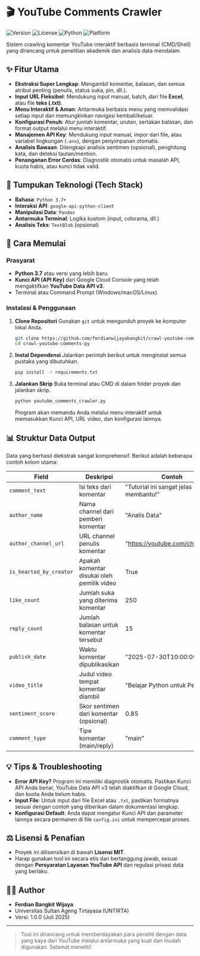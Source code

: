 # 🎬 YouTube Comments Crawler

![Version](https://img.shields.io/badge/version-1.0.0-blue)
![License](https://img.shields.io/badge/license-MIT-green)
![Python](https://img.shields.io/badge/Python-3.7%2B-blue?logo=python)
![Platform](https://img.shields.io/badge/Platform-Terminal%2FCMD-lightgrey)

Sistem crawling komentar YouTube interaktif berbasis terminal (CMD/Shell) yang dirancang untuk penelitian akademik dan analisis data mendalam.

## ✨ Fitur Utama

- **Ekstraksi Super Lengkap**: Mengambil komentar, balasan, dan semua atribut penting (penulis, status suka, pin, dll.).
- **Input URL Fleksibel**: Mendukung input manual, batch, dari file **Excel**, atau file **teks (.txt)**.
- **Menu Interaktif & Aman**: Antarmuka berbasis menu yang memvalidasi setiap input dan memungkinkan navigasi kembali/keluar.
- **Konfigurasi Penuh**: Atur jumlah komentar, urutan, sertakan balasan, dan format output melalui menu interaktif.
- **Manajemen API Key**: Mendukung input manual, impor dari file, atau variabel lingkungan (`.env`), dengan penyimpanan otomatis.
- **Analisis Bawaan**: Dilengkapi analisis sentimen (opsional), penghitung kata, dan deteksi tautan/mention.
- **Penanganan Error Cerdas**: Diagnostik otomatis untuk masalah API, kuota habis, atau kunci tidak valid.

## 🔧 Tumpukan Teknologi (Tech Stack)

- **Bahasa**: `Python 3.7+`
- **Interaksi API**: `google-api-python-client`
- **Manipulasi Data**: `Pandas`
- **Antarmuka Terminal**: Logika kustom (input, colorama, dll.)
- **Analisis Teks**: `TextBlob` (opsional)

## 🚀 Cara Memulai

### Prasyarat
- **Python 3.7** atau versi yang lebih baru.
- **Kunci API (API Key)** dari Google Cloud Console yang telah mengaktifkan **YouTube Data API v3**.
- Terminal atau Command Prompt (Windows/macOS/Linux).

### Instalasi & Penggunaan

1.  **Clone Repositori**
    Gunakan `git` untuk mengunduh proyek ke komputer lokal Anda.
    ```bash
    git clone https://github.com/ferdianwijayabangkit/crawl-youtube-comments-py.git
    cd crawl-youtube-comments-py
    ```

2.  **Instal Dependensi**
    Jalankan perintah berikut untuk menginstal semua pustaka yang dibutuhkan.
    ```bash
    pip install -r requirements.txt
    ```

3.  **Jalankan Skrip**
    Buka terminal atau CMD di dalam folder proyek dan jalankan skrip.
    ```bash
    python youtube_comments_crawler.py
    ```
    Program akan memandu Anda melalui menu interaktif untuk memasukkan Kunci API, URL video, dan konfigurasi lainnya.

## 📊 Struktur Data Output

Data yang berhasil diekstrak sangat komprehensif. Berikut adalah beberapa contoh kolom utama:

| Field                   | Deskripsi                                          | Contoh                                     |
| ----------------------- | -------------------------------------------------- | ------------------------------------------ |
| `comment_text`          | Isi teks dari komentar                             | "Tutorial ini sangat jelas dan membantu!"  |
| `author_name`           | Nama channel dari pemberi komentar                 | "Analis Data"                              |
| `author_channel_url`    | URL channel penulis komentar                       | "https://youtube.com/channel/..."          |
| `is_hearted_by_creator` | Apakah komentar disukai oleh pemilik video         | True                                       |
| `like_count`            | Jumlah suka yang diterima komentar                 | 250                                        |
| `reply_count`           | Jumlah balasan untuk komentar tersebut             | 15                                         |
| `publish_date`          | Waktu komentar dipublikasikan                      | "2025-07-30T10:00:00Z"                     |
| `video_title`           | Judul video tempat komentar diambil                | "Belajar Python untuk Pemula"              |
| `sentiment_score`       | Skor sentimen dari komentar (opsional)             | 0.85                                       |
| `comment_type`          | Tipe komentar (main/reply)                         | "main"                                     |

## 💡 Tips & Troubleshooting

- **Error API Key?** Program ini memiliki diagnostik otomatis. Pastikan Kunci API Anda benar, YouTube Data API v3 telah diaktifkan di Google Cloud, dan kuota Anda belum habis.
- **Input File**: Untuk input dari file Excel atau `.txt`, pastikan formatnya sesuai dengan contoh yang diberikan dalam dokumentasi lengkap.
- **Konfigurasi Default**: Anda dapat mengatur Kunci API dan parameter lainnya secara permanen di file `config.ini` untuk mempercepat proses.

## ⚖️ Lisensi & Penafian

- Proyek ini dilisensikan di bawah **Lisensi MIT**.
- Harap gunakan tool ini secara etis dan bertanggung jawab, sesuai dengan **Persyaratan Layanan YouTube API** dan regulasi privasi data yang berlaku.

## 👨‍💻 Author

- **Ferdian Bangkit Wijaya**
- Universitas Sultan Ageng Tirtayasa (UNTIRTA)
- Versi: 1.0.0 (Juli 2025)

---

> Tool ini dirancang untuk memberdayakan para peneliti dengan data yang kaya dari YouTube melalui antarmuka yang kuat dan mudah digunakan. Selamat meneliti!
